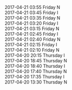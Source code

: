 2017-04-21 03:55 Friday  N  
2017-04-21 03:45 Friday  I  
2017-04-21 03:35 Friday  N  
2017-04-21 03:20 Friday  I  
2017-04-21 03:15 Friday  N  
2017-04-21 02:45 Friday  I  
2017-04-21 02:40 Friday  N  
2017-04-21 02:15 Friday  I  
2017-04-21 02:10 Friday  N  
2017-04-20 20:15 Thursday  I  
2017-04-20 18:45 Thursday  N  
2017-04-20 18:40 Thursday  I  
2017-04-20 17:40 Thursday  N  
2017-04-20 17:35 Thursday  I  
2017-04-20 13:30 Thursday  N  
